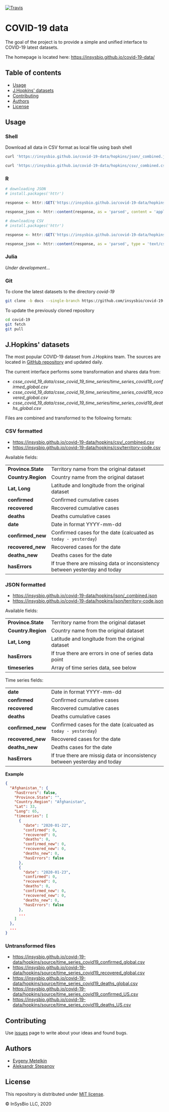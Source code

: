 [![Travis](https://travis-ci.org/insysbio/covid-19-data.svg?branch=master)](https://travis-ci.org/insysbio/covid-19-data)

# COVID-19 data

The goal of the project is to provide a simple and unified interface to COVID-19 latest datasets.

The homepage is located here: <https://insysbio.github.io/covid-19-data/>

## Table of contents

- [Usage](#Usage)
- [J.Hopkins' datasets](#J.Hopkins'-datasets)
- [Contributing](#Contributing)
- [Authors](#Authors)
- [License](#License)

## Usage

### Shell

Download all data in CSV format as local file using bash shell

```sh
curl 'https://insysbio.github.io/covid-19-data/hopkins/json/_combined.json' --compressed > _combined.json
```

```sh
curl 'https://insysbio.github.io/covid-19-data/hopkins/csv/_combined.csv' --compressed > _combined.csv
```

### R

```r
# downloading JSON
# install.packages('httr')

response <- httr::GET('https://insysbio.github.io/covid-19-data/hopkins/json/_combined.json')

response_json <- httr::content(response, as = 'parsed', content = 'application/json')
```

```r
# downloading CSV
# install.packages('httr')

response <- httr::GET('https://insysbio.github.io/covid-19-data/hopkins/csv/_combined.csv')

response_json <- httr::content(response, as = 'parsed', type = 'text/csv')
```

### Julia

*Under development...*

### Git

To clone the latest datasets to the directory *covid-19*

```sh
git clone -b docs --single-branch https://github.com/insysbio/covid-19-data.git covid-19
```

To update the previously cloned repository
```sh
cd covid-19
git fetch
git pull
```

## J.Hopkins' datasets

The most popular COVID-19 dataset from J.Hopkins team. The sources are located in [GitHub repository](https://github.com/CSSEGISandData/COVID-19) and updated daily.

The current interface performs some transformation and shares data from: 

- *csse_covid_19_data/csse_covid_19_time_series/time_series_covid19_confirmed_global.csv*
- *csse_covid_19_data/csse_covid_19_time_series/time_series_covid19_recovered_global.csv*
- *csse_covid_19_data/csse_covid_19_time_series/time_series_covid19_deaths_global.csv*

Files are combined and transformed to the following formats:

### CSV formatted
- <https://insysbio.github.io/covid-19-data/hopkins/csv/_combined.csv>
- https://insysbio.github.io/covid-19-data/hopkins/csv/territory-code.csv

Available fields:

|||
--|--
**Province.State** | Territory name from the original dataset
**Country.Region** | Country name from the original dataset
**Lat, Long** | Latitude and longitude from the original dataset
**confirmed** | Confirmed cumulative cases
**recovered** | Recovered cumulative cases
**deaths** | Deaths cumulative cases
**date** | Date in format YYYY-mm-dd
**confirmed_new** | Confirmed cases for the date (calcuated as `today - yesterday`)
**recovered_new** | Recovered cases for the date
**deaths_new** | Deaths cases for the date
**hasErrors** | If true there are missing data or inconsistency between yesterday and today

### JSON formatted
- <https://insysbio.github.io/covid-19-data/hopkins/json/_combined.json>
- https://insysbio.github.io/covid-19-data/hopkins/json/territory-code.json

Available fields:

|||
--|--
**Province.State** | Territory name from the original dataset
**Country.Region** | Country name from the original dataset
**Lat, Long** | Latitude and longitude from the original dataset
**hasErrors** | If true there are errors in one of series data point
**timeseries** | Array of time series data, see below

Time series fields:

|||
--|--
**date** | Date in format YYYY-mm-dd
**confirmed** | Confirmed cumulative cases
**recovered** | Recovered cumulative cases
**deaths** | Deaths cumulative cases
**confirmed_new** | Confirmed cases for the date (calcuated as `today - yesterday`)
**recovered_new** | Recovered cases for the date
**deaths_new** | Deaths cases for the date
**hasErrors** | If true there are missig data or inconsistency between yesterday and today

**Example**
```json
{
  "Afghanistan_": {
    "hasErrors": false,
    "Province.State": "",
    "Country.Region": "Afghanistan",
    "Lat": 33,
    "Long": 65,
    "timeseries": [
      {
        "date": "2020-01-22",
        "confirmed": 0,
        "recovered": 0,
        "deaths": 0,
        "confirmed_new": 0,
        "recovered_new": 0,
        "deaths_new": 0,
        "hasErrors": false
      },
      {
        "date": "2020-01-23",
        "confirmed": 0,
        "recovered": 0,
        "deaths": 0,
        "confirmed_new": 0,
        "recovered_new": 0,
        "deaths_new": 0,
        "hasErrors": false
      },
      ...
    ]
  },
  ...
}
```

### Untransformed files

- https://insysbio.github.io/covid-19-data/hopkins/source/time_series_covid19_confirmed_global.csv
- https://insysbio.github.io/covid-19-data/hopkins/source/time_series_covid19_recovered_global.csv
- https://insysbio.github.io/covid-19-data/hopkins/source/time_series_covid19_deaths_global.csv
- https://insysbio.github.io/covid-19-data/hopkins/source/time_series_covid19_confirmed_US.csv
- https://insysbio.github.io/covid-19-data/hopkins/source/time_series_covid19_deaths_US.csv

## Contributing

Use [issues](https://github.com/insysbio/covid-19-data/issues) page to write about your ideas and found bugs.


## Authors

- [Evgeny Metelkin](https://github.com/metelkin) 
- [Aleksandr Stepanov](https://github.com/step-by-step)

## License

This repository is distributed under [MIT license](LICENSE).

&copy; InSysBio LLC, 2020
